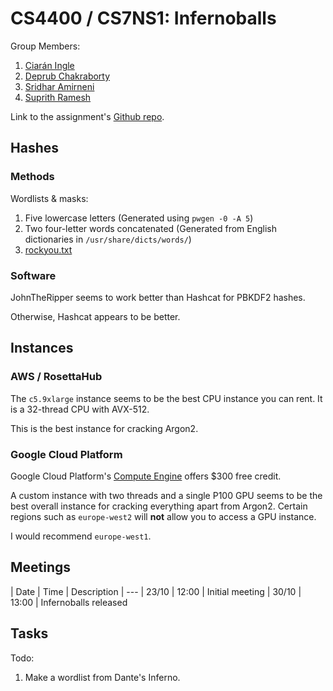 # CS4400 / CS7NS1: Infernoballs

Group Members:
1. [Ciarán Ingle](https://github.com/inglec)
2. [Deprub Chakraborty](https://github.com/rupdeb)
3. [Sridhar Amirneni](https://github.com/sridharamirneni)
4. [Suprith Ramesh](https://github.com/suprithramesh)

Link to the assignment's [Github repo](https://github.com/sftcd/cs7ns1/tree/master/assignments/practical5).

## Hashes

### Methods

Wordlists & masks:
1. Five lowercase letters (Generated using `pwgen -0 -A 5`)
2. Two four-letter words concatenated (Generated from English dictionaries in `/usr/share/dicts/words/`)
3. [rockyou.txt](http://downloads.skullsecurity.org/passwords/rockyou.txt.bz2)

### Software

JohnTheRipper seems to work better than Hashcat for PBKDF2 hashes.

Otherwise, Hashcat appears to be better.

## Instances

### AWS / RosettaHub

The `c5.9xlarge` instance seems to be the best CPU instance you can rent. It is a 32-thread CPU with AVX-512.

This is the best instance for cracking Argon2.

### Google Cloud Platform

Google Cloud Platform's [Compute Engine](https://console.cloud.google.com/compute/) offers $300 free credit.

A custom instance with two threads and a single P100 GPU seems to be the best overall instance for cracking everything apart from Argon2. Certain regions such as `europe-west2` will **not** allow you to access a GPU instance.

I would recommend `europe-west1`.

## Meetings

| Date | Time | Description
| ---
| 23/10 | 12:00 | Initial meeting
| 30/10 | 13:00 | Infernoballs released

## Tasks

Todo:
1. Make a wordlist from Dante's Inferno.
